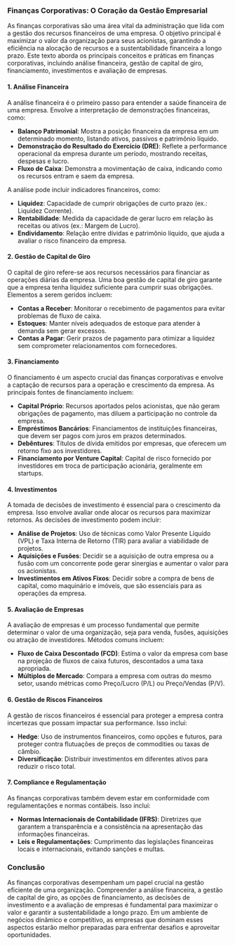 ### Finanças Corporativas: O Coração da Gestão Empresarial

As finanças corporativas são uma área vital da administração que lida com a gestão dos recursos financeiros de uma empresa. O objetivo principal é maximizar o valor da organização para seus acionistas, garantindo a eficiência na alocação de recursos e a sustentabilidade financeira a longo prazo. Este texto aborda os principais conceitos e práticas em finanças corporativas, incluindo análise financeira, gestão de capital de giro, financiamento, investimentos e avaliação de empresas.

#### 1. Análise Financeira

A análise financeira é o primeiro passo para entender a saúde financeira de uma empresa. Envolve a interpretação de demonstrações financeiras, como:

- **Balanço Patrimonial**: Mostra a posição financeira da empresa em um determinado momento, listando ativos, passivos e patrimônio líquido.
- **Demonstração do Resultado do Exercício (DRE)**: Reflete a performance operacional da empresa durante um período, mostrando receitas, despesas e lucro.
- **Fluxo de Caixa**: Demonstra a movimentação de caixa, indicando como os recursos entram e saem da empresa.

A análise pode incluir indicadores financeiros, como:

- **Liquidez**: Capacidade de cumprir obrigações de curto prazo (ex.: Liquidez Corrente).
- **Rentabilidade**: Medida da capacidade de gerar lucro em relação às receitas ou ativos (ex.: Margem de Lucro).
- **Endividamento**: Relação entre dívidas e patrimônio líquido, que ajuda a avaliar o risco financeiro da empresa.

#### 2. Gestão de Capital de Giro

O capital de giro refere-se aos recursos necessários para financiar as operações diárias da empresa. Uma boa gestão de capital de giro garante que a empresa tenha liquidez suficiente para cumprir suas obrigações. Elementos a serem geridos incluem:

- **Contas a Receber**: Monitorar o recebimento de pagamentos para evitar problemas de fluxo de caixa.
- **Estoques**: Manter níveis adequados de estoque para atender à demanda sem gerar excessos.
- **Contas a Pagar**: Gerir prazos de pagamento para otimizar a liquidez sem comprometer relacionamentos com fornecedores.

#### 3. Financiamento

O financiamento é um aspecto crucial das finanças corporativas e envolve a captação de recursos para a operação e crescimento da empresa. As principais fontes de financiamento incluem:

- **Capital Próprio**: Recursos aportados pelos acionistas, que não geram obrigações de pagamento, mas diluem a participação no controle da empresa.
- **Empréstimos Bancários**: Financiamentos de instituições financeiras, que devem ser pagos com juros em prazos determinados.
- **Debêntures**: Títulos de dívida emitidos por empresas, que oferecem um retorno fixo aos investidores.
- **Financiamento por Venture Capital**: Capital de risco fornecido por investidores em troca de participação acionária, geralmente em startups.

#### 4. Investimentos

A tomada de decisões de investimento é essencial para o crescimento da empresa. Isso envolve avaliar onde alocar os recursos para maximizar retornos. As decisões de investimento podem incluir:

- **Análise de Projetos**: Uso de técnicas como Valor Presente Líquido (VPL) e Taxa Interna de Retorno (TIR) para avaliar a viabilidade de projetos.
- **Aquisições e Fusões**: Decidir se a aquisição de outra empresa ou a fusão com um concorrente pode gerar sinergias e aumentar o valor para os acionistas.
- **Investimentos em Ativos Fixos**: Decidir sobre a compra de bens de capital, como maquinário e imóveis, que são essenciais para as operações da empresa.

#### 5. Avaliação de Empresas

A avaliação de empresas é um processo fundamental que permite determinar o valor de uma organização, seja para venda, fusões, aquisições ou atração de investidores. Métodos comuns incluem:

- **Fluxo de Caixa Descontado (FCD)**: Estima o valor da empresa com base na projeção de fluxos de caixa futuros, descontados a uma taxa apropriada.
- **Múltiplos de Mercado**: Compara a empresa com outras do mesmo setor, usando métricas como Preço/Lucro (P/L) ou Preço/Vendas (P/V).

#### 6. Gestão de Riscos Financeiros

A gestão de riscos financeiros é essencial para proteger a empresa contra incertezas que possam impactar sua performance. Isso inclui:

- **Hedge**: Uso de instrumentos financeiros, como opções e futuros, para proteger contra flutuações de preços de commodities ou taxas de câmbio.
- **Diversificação**: Distribuir investimentos em diferentes ativos para reduzir o risco total.

#### 7. Compliance e Regulamentação

As finanças corporativas também devem estar em conformidade com regulamentações e normas contábeis. Isso inclui:

- **Normas Internacionais de Contabilidade (IFRS)**: Diretrizes que garantem a transparência e a consistência na apresentação das informações financeiras.
- **Leis e Regulamentações**: Cumprimento das legislações financeiras locais e internacionais, evitando sanções e multas.

### Conclusão

As finanças corporativas desempenham um papel crucial na gestão eficiente de uma organização. Compreender a análise financeira, a gestão de capital de giro, as opções de financiamento, as decisões de investimento e a avaliação de empresas é fundamental para maximizar o valor e garantir a sustentabilidade a longo prazo. Em um ambiente de negócios dinâmico e competitivo, as empresas que dominam esses aspectos estarão melhor preparadas para enfrentar desafios e aproveitar oportunidades.